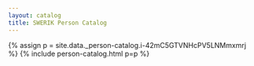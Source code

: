 ```yaml
---
layout: catalog
title: SWERIK Person Catalog
---
```

{% assign p = site.data._person-catalog.i-42mC5GTVNHcPV5LNMmxmrj %}
{% include person-catalog.html p=p %}

